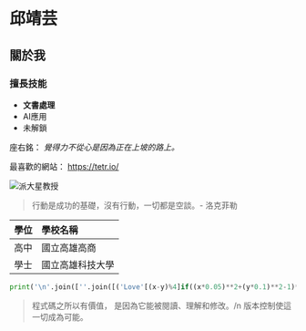# 邱靖芸
## 關於我
### 擅長技能
* **文書處理**
* AI應用
* 未解鎖

座右銘：
*覺得力不從心是因為正在上坡的路上。*

最喜歡的網站：
https://tetr.io/

![派大星教授](https://encrypted-tbn0.gstatic.com/images?q=tbn:ANd9GcR6fIeoHUtooT3A72n_ZhjlYoWc0gnHgU-VYQ&s)

>行動是成功的基礎，沒有行動，一切都是空談。- 洛克菲勒

| 學位 | 學校名稱 |
|:---|:---|
| 高中 | 國立高雄高商 |
| 學士 | 國立高雄科技大學 |

```python
print('\n'.join([''.join([('Love'[(x-y)%4]if((x*0.05)**2+(y*0.1)**2-1)**3-(x*0.05)**2*(y*0.1)**3<=0 else' ')for x in range(-30,30)])for y in range(15,-15,-1)]))
```

> 程式碼之所以有價值， 是因為它能被閱讀、理解和修改。/n
> 版本控制使這一切成為可能。
